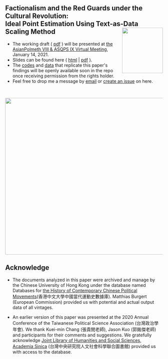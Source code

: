 
## Factionalism and the Red Guards under the Cultural Revolution: <br>Ideal Point Estimation Using Text-as-Data Scaling Method <img src="https://avatars3.githubusercontent.com/u/77121644?s=400&u=49ca6038b83b629a86d391bb2e4d19f8995918a5&v=4" width="130" height= 145 align="right" /> <br />  


- The working draft ( [pdf](https://raw.githack.com/yl17124/redgaurds/master/paper/Factionalism_and_the_Red_Guards.pdf) ) will be presented at [the AsianPolmeth VIII & ASQPS IX Virtual Meeting](https://sites.google.com/view/asian-polmeth-2021/home#h.civf96630pei), January 14, 2021.
- Slides can be found here ( [html](https://raw.githack.com/yl17124/redgaurds/master/slides/slides.html) | [pdf](https://raw.githack.com/yl17124/redgaurds/master/slides/slides.pdf) ).
- The [codes]() and [data]() that replicate this paper's findings will be openly available soon in the repo once receiving permission from the rights holder.
- Feel free to drop me a message by [email](https://github.com/yl17124) or [create an issue](https://github.com/yl17124/redgaurds/issues) on here. 

<br />


<p align="center">
  <img width="700" height="500" src="https://rawcdn.githack.com/yl17124/redgaurds/cd6416bded5e48cfff9f706f8f6126c9c62fdd6a/paper/poster.png" >
</p>





## Acknowledge 

- The documents analyzed in this paper were archived and manage by the Chinese University of Hong Kong under the database named Databases for [the History of Contemporary Chinese Political Movements](http://ccrd.usc.cuhk.edu.hk/Default.aspx?msg=%25u6ca1%25u6709%25u8ba2%25u9605%25uff0c%25u6b22%25u8fce%25u8ba2%25u9605%25uff01)(香港中文大學中國當代運動史數據庫).
Matthias Burgert (European Commission)
provided us with potential and actual output data of all vintages.

- An earlier version of this paper was presented at the 2020 Annual Conference of the Taiwanese Political Science Association (台灣政治學年會). We thank Kuei-min Chang (張貴閔老師), Jason Kuo (郭銘傑老師) and participants for their comments and suggestions. We gratefully acknowledge [Joint Library of Humanities and Social Sciences, Academia Sinica](https://hslib.sinica.edu.tw/eng/frontpage) (台灣中央研究院人文社會科學聯合圖書館) provided us with access to the database.


